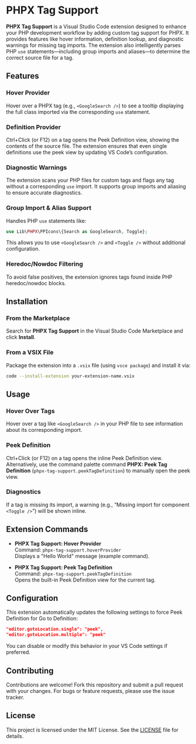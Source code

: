 # PHPX Tag Support

**PHPX Tag Support** is a Visual Studio Code extension designed to enhance your PHP development workflow by adding custom tag support for PHPX. It provides features like hover information, definition lookup, and diagnostic warnings for missing tag imports. The extension also intelligently parses PHP `use` statements—including group imports and aliases—to determine the correct source file for a tag.

## Features

### Hover Provider

Hover over a PHPX tag (e.g., `<GoogleSearch />`) to see a tooltip displaying the full class imported via the corresponding `use` statement.

### Definition Provider

Ctrl+Click (or F12) on a tag opens the Peek Definition view, showing the contents of the source file. The extension ensures that even single definitions use the peek view by updating VS Code’s configuration.

### Diagnostic Warnings

The extension scans your PHP files for custom tags and flags any tag without a corresponding `use` import. It supports group imports and aliasing to ensure accurate diagnostics.

### Group Import & Alias Support

Handles PHP `use` statements like:

```php
use Lib\PHPX\PPIcons\{Search as GoogleSearch, Toggle};
```

This allows you to use `<GoogleSearch />` and `<Toggle />` without additional configuration.

### Heredoc/Nowdoc Filtering

To avoid false positives, the extension ignores tags found inside PHP heredoc/nowdoc blocks.

## Installation

### From the Marketplace

Search for **PHPX Tag Support** in the Visual Studio Code Marketplace and click **Install**.

### From a VSIX File

Package the extension into a `.vsix` file (using `vsce package`) and install it via:

```bash
code --install-extension your-extension-name.vsix
```

## Usage

### Hover Over Tags

Hover over a tag like `<GoogleSearch />` in your PHP file to see information about its corresponding import.

### Peek Definition

Ctrl+Click (or F12) on a tag opens the inline Peek Definition view. Alternatively, use the command palette command **PHPX: Peek Tag Definition** (`phpx-tag-support.peekTagDefinition`) to manually open the peek view.

### Diagnostics

If a tag is missing its import, a warning (e.g., “Missing import for component `<Toggle />`”) will be shown inline.

## Extension Commands

- **PHPX Tag Support: Hover Provider**  
   Command: `phpx-tag-support.hoverProvider`  
   Displays a "Hello World" message (example command).

- **PHPX Tag Support: Peek Tag Definition**  
   Command: `phpx-tag-support.peekTagDefinition`  
   Opens the built-in Peek Definition view for the current tag.

## Configuration

This extension automatically updates the following settings to force Peek Definition for Go to Definition:

```json
"editor.gotoLocation.single": "peek",
"editor.gotoLocation.multiple": "peek"
```

You can disable or modify this behavior in your VS Code settings if preferred.

## Contributing

Contributions are welcome! Fork this repository and submit a pull request with your changes. For bugs or feature requests, please use the issue tracker.

## License

This project is licensed under the MIT License. See the [LICENSE](./LICENSE) file for details.
